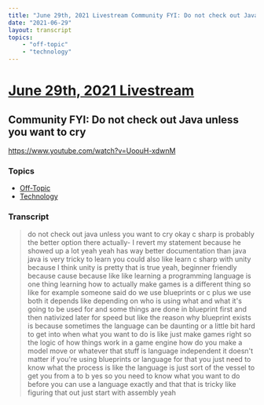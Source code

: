 ```yaml
---
title: "June 29th, 2021 Livestream Community FYI: Do not check out Java unless you want to cry"
date: "2021-06-29"
layout: transcript
topics:
    - "off-topic"
    - "technology"
---
```

# [June 29th, 2021 Livestream](../2021-06-29.md)
## Community FYI: Do not check out Java unless you want to cry
https://www.youtube.com/watch?v=UoouH-xdwnM

### Topics
* [Off-Topic](../topics/off-topic.md)
* [Technology](../topics/technology.md)

### Transcript

> do not check out java unless you want to cry okay c sharp is probably the better option there actually- I revert my statement because he showed up a lot yeah yeah has way better documentation than java java is very tricky to learn you could also like learn c sharp with unity because I think unity is pretty that is true yeah, beginner friendly because cause because like like learning a programming language is one thing learning how to actually make games is a different thing so like for example someone said do we use blueprints or c plus we use both it depends like depending on who is using what and what it's going to be used for and some things are done in blueprint first and then nativized later for speed but like the reason why blueprint exists is because sometimes the language can be daunting or a little bit hard to get into when what you want to do is like just make games right so the logic of how things work in a game engine how do you make a model move or whatever that stuff is language independent it doesn't matter if you're using blueprints or language for that you just need to know what the process is like the language is just sort of the vessel to get you from a to b yes so you need to know what you want to do before you can use a language exactly and that that is tricky like figuring that out just start with assembly yeah
